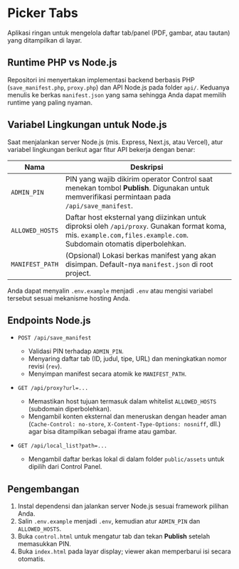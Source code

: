 # Picker Tabs

Aplikasi ringan untuk mengelola daftar tab/panel (PDF, gambar, atau tautan) yang ditampilkan di layar.

## Runtime PHP vs Node.js

Repositori ini menyertakan implementasi backend berbasis PHP (`save_manifest.php`, `proxy.php`) dan API Node.js
pada folder `api/`. Keduanya menulis ke berkas `manifest.json` yang sama sehingga Anda dapat memilih runtime yang
paling nyaman.

## Variabel Lingkungan untuk Node.js

Saat menjalankan server Node.js (mis. Express, Next.js, atau Vercel), atur variabel lingkungan berikut agar fitur
API bekerja dengan benar:

| Nama | Deskripsi |
| ---- | --------- |
| `ADMIN_PIN` | PIN yang wajib dikirim operator Control saat menekan tombol **Publish**. Digunakan untuk memverifikasi permintaan pada `/api/save_manifest`. |
| `ALLOWED_HOSTS` | Daftar host eksternal yang diizinkan untuk diproksi oleh `/api/proxy`. Gunakan format koma, mis. `example.com,files.example.com`. Subdomain otomatis diperbolehkan. |
| `MANIFEST_PATH` | (Opsional) Lokasi berkas manifest yang akan disimpan. Default-nya `manifest.json` di root project. |

Anda dapat menyalin `.env.example` menjadi `.env` atau mengisi variabel tersebut sesuai mekanisme hosting Anda.

## Endpoints Node.js

- `POST /api/save_manifest`
  - Validasi PIN terhadap `ADMIN_PIN`.
  - Menyaring daftar tab (ID, judul, tipe, URL) dan meningkatkan nomor revisi (`rev`).
  - Menyimpan manifest secara atomik ke `MANIFEST_PATH`.

- `GET /api/proxy?url=...`
  - Memastikan host tujuan termasuk dalam whitelist `ALLOWED_HOSTS` (subdomain diperbolehkan).
  - Mengambil konten eksternal dan meneruskan dengan header aman (`Cache-Control: no-store`, `X-Content-Type-Options: nosniff`, dll.) agar bisa ditampilkan sebagai iframe atau gambar.

- `GET /api/local_list?path=...`
  - Mengambil daftar berkas lokal di dalam folder `public/assets` untuk dipilih dari Control Panel.

## Pengembangan

1. Instal dependensi dan jalankan server Node.js sesuai framework pilihan Anda.
2. Salin `.env.example` menjadi `.env`, kemudian atur `ADMIN_PIN` dan `ALLOWED_HOSTS`.
3. Buka `control.html` untuk mengatur tab dan tekan **Publish** setelah memasukkan PIN.
4. Buka `index.html` pada layar display; viewer akan memperbarui isi secara otomatis.
